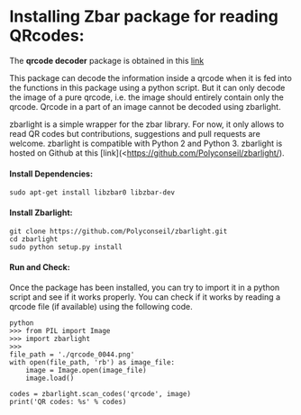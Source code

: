 # Installing Zbar package for reading QRcodes:

The **qrcode decoder** package is obtained in this [link](https://pypi.python.org/pypi/zbarlight)

This package can decode the information inside a qrcode when it is fed into the functions in this package using a python script.
But it can only decode the image of a pure qrcode, i.e. the image should entirely contain only the qrcode. Qrcode in a part of an image cannot be decoded using zbarlight.

zbarlight is a simple wrapper for the zbar library. For now, it only allows to read QR codes but contributions, suggestions and pull requests are welcome.
zbarlight is compatible with Python 2 and Python 3.
zbarlight is hosted on Github at this [link](<https://github.com/Polyconseil/zbarlight/).

#### Install Dependencies:
```
sudo apt-get install libzbar0 libzbar-dev
```

#### Install Zbarlight:
```
git clone https://github.com/Polyconseil/zbarlight.git
cd zbarlight
sudo python setup.py install
```

#### Run and Check:
Once the package has been installed, you can try to import it in a python script and see if it works properly.
You can check if it works by reading a qrcode file (if available) using the following code.

```
python
>>> from PIL import Image
>>> import zbarlight
>>>
file_path = './qrcode_0044.png'
with open(file_path, 'rb') as image_file:
    image = Image.open(image_file)
    image.load()

codes = zbarlight.scan_codes('qrcode', image)
print('QR codes: %s' % codes)
```




